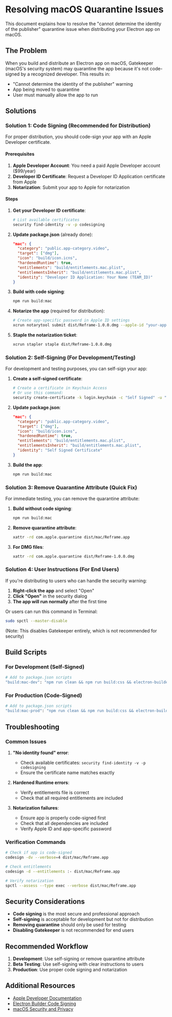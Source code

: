# Resolving macOS Quarantine Issues

This document explains how to resolve the "cannot determine the identity of the publisher" quarantine issue when distributing your Electron app on macOS.

## The Problem

When you build and distribute an Electron app on macOS, Gatekeeper (macOS's security system) may quarantine the app because it's not code-signed by a recognized developer. This results in:

- "Cannot determine the identity of the publisher" warning
- App being moved to quarantine
- User must manually allow the app to run

## Solutions

### Solution 1: Code Signing (Recommended for Distribution)

For proper distribution, you should code-sign your app with an Apple Developer certificate.

#### Prerequisites
1. **Apple Developer Account**: You need a paid Apple Developer account ($99/year)
2. **Developer ID Certificate**: Request a Developer ID Application certificate from Apple
3. **Notarization**: Submit your app to Apple for notarization

#### Steps

1. **Get your Developer ID certificate**:
   ```bash
   # List available certificates
   security find-identity -v -p codesigning
   ```

2. **Update package.json** (already done):
   ```json
   "mac": {
     "category": "public.app-category.video",
     "target": ["dmg"],
     "icon": "build/icon.icns",
     "hardenedRuntime": true,
     "entitlements": "build/entitlements.mac.plist",
     "entitlementsInherit": "build/entitlements.mac.plist",
     "identity": "Developer ID Application: Your Name (TEAM_ID)"
   }
   ```

3. **Build with code signing**:
   ```bash
   npm run build:mac
   ```

4. **Notarize the app** (required for distribution):
   ```bash
   # Create app-specific password in Apple ID settings
   xcrun notarytool submit dist/Reframe-1.0.0.dmg --apple-id "your-apple-id@example.com" --password "app-specific-password" --team-id "TEAM_ID"
   ```

5. **Staple the notarization ticket**:
   ```bash
   xcrun stapler staple dist/Reframe-1.0.0.dmg
   ```

### Solution 2: Self-Signing (For Development/Testing)

For development and testing purposes, you can self-sign your app:

1. **Create a self-signed certificate**:
   ```bash
   # Create a certificate in Keychain Access
   # Or use this command:
   security create-certificate -k login.keychain -c "Self Signed" -u "C" -t "CSSM_CERT_X_509v3" -x -f "DER" -n "Self Signed Certificate"
   ```

2. **Update package.json**:
   ```json
   "mac": {
     "category": "public.app-category.video",
     "target": ["dmg"],
     "icon": "build/icon.icns",
     "hardenedRuntime": true,
     "entitlements": "build/entitlements.mac.plist",
     "entitlementsInherit": "build/entitlements.mac.plist",
     "identity": "Self Signed Certificate"
   }
   ```

3. **Build the app**:
   ```bash
   npm run build:mac
   ```

### Solution 3: Remove Quarantine Attribute (Quick Fix)

For immediate testing, you can remove the quarantine attribute:

1. **Build without code signing**:
   ```bash
   npm run build:mac
   ```

2. **Remove quarantine attribute**:
   ```bash
   xattr -rd com.apple.quarantine dist/mac/Reframe.app
   ```

3. **For DMG files**:
   ```bash
   xattr -rd com.apple.quarantine dist/Reframe-1.0.0.dmg
   ```

### Solution 4: User Instructions (For End Users)

If you're distributing to users who can handle the security warning:

1. **Right-click the app** and select "Open"
2. **Click "Open"** in the security dialog
3. **The app will run normally** after the first time

Or users can run this command in Terminal:
```bash
sudo spctl --master-disable
```
(Note: This disables Gatekeeper entirely, which is not recommended for security)

## Build Scripts

### For Development (Self-Signed)
```bash
# Add to package.json scripts
"build:mac-dev": "npm run clean && npm run build:css && electron-builder build --mac --config.mac.identity='Self Signed Certificate'"
```

### For Production (Code-Signed)
```bash
# Add to package.json scripts  
"build:mac-prod": "npm run clean && npm run build:css && electron-builder build --mac --config.mac.identity='Developer ID Application: Your Name (TEAM_ID)'"
```

## Troubleshooting

### Common Issues

1. **"No identity found" error**:
   - Check available certificates: `security find-identity -v -p codesigning`
   - Ensure the certificate name matches exactly

2. **Hardened Runtime errors**:
   - Verify entitlements file is correct
   - Check that all required entitlements are included

3. **Notarization failures**:
   - Ensure app is properly code-signed first
   - Check that all dependencies are included
   - Verify Apple ID and app-specific password

### Verification Commands

```bash
# Check if app is code-signed
codesign -dv --verbose=4 dist/mac/Reframe.app

# Check entitlements
codesign -d --entitlements :- dist/mac/Reframe.app

# Verify notarization
spctl --assess --type exec --verbose dist/mac/Reframe.app
```

## Security Considerations

- **Code signing** is the most secure and professional approach
- **Self-signing** is acceptable for development but not for distribution
- **Removing quarantine** should only be used for testing
- **Disabling Gatekeeper** is not recommended for end users

## Recommended Workflow

1. **Development**: Use self-signing or remove quarantine attribute
2. **Beta Testing**: Use self-signing with clear instructions to users
3. **Production**: Use proper code signing and notarization

## Additional Resources

- [Apple Developer Documentation](https://developer.apple.com/documentation/security/notarizing_macos_software_before_distribution)
- [Electron Builder Code Signing](https://www.electron.build/code-signing)
- [macOS Security and Privacy](https://support.apple.com/en-us/HT202491) 